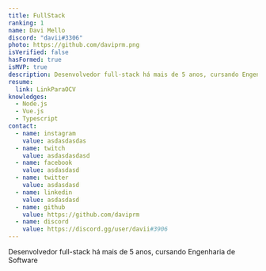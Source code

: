 ```yaml
---
title: FullStack
ranking: 1
name: Davi Mello
discord: "davii#3306"
photo: https://github.com/daviprm.png
isVerified: false
hasFormed: true
isMVP: true
description: Desenvolvedor full-stack há mais de 5 anos, cursando Engenharia de Software
resume:
  link: LinkParaOCV
knowledges:
  - Node.js
  - Vue.js
  - Typescript
contact:
  - name: instagram
    value: asdasdasdas
  - name: twitch
    value: asdasdasdasd
  - name: facebook
    value: asdasdasd
  - name: twitter
    value: asdasdasd
  - name: linkedin
    value: asdasdasd
  - name: github
    value: https://github.com/daviprm
  - name: discord
    value: https://discord.gg/user/davii#3906
---
```


Desenvolvedor full-stack há mais de 5 anos, cursando Engenharia de Software
